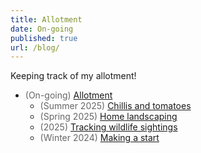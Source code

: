 ```yaml
---
title: Allotment
date: On-going
published: true
url: /blog/
---
```


Keeping track of my allotment!

 - <span style="color: #666">(On-going)</span> [Allotment](/blog/allotment/)
     - <span style="color: #666">(Summer 2025)</span> [Chillis and tomatoes](/blog/allotment/summer-25/)
     - <span style="color: #666">(Spring 2025)</span> [Home landscaping](/blog/allotment/spring-25/)
     - <span style="color: #666">(2025)</span> [Tracking wildlife sightings](/blog/allotment/wildlife-25/)
     - <span style="color: #666">(Winter 2024)</span> [Making a start](/blog/allotment/winter-24/)
